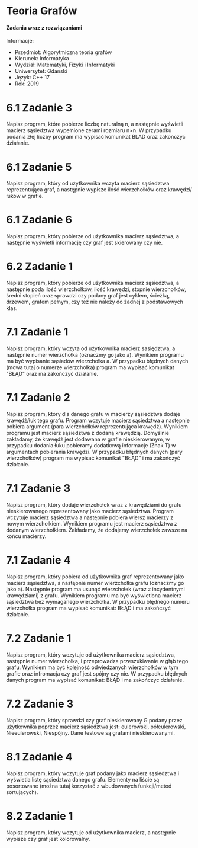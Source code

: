 # Teoria Grafów
#### Zadania wraz z rozwiązaniami

Informacje:
* Przedmiot: Algorytmiczna teoria grafów
* Kierunek: Informatyka
* Wydział: Matematyki, Fizyki i Informatyki
* Uniwersytet: Gdański
* Język: C++ 17
* Rok: 2019


# 6.1 Zadanie 3
Napisz program, które pobierze liczbę naturalną n, a następnie wyświetli macierz sąsiedztwa wypełnione zerami rozmiaru n×n. W przypadku podania złej liczby program ma wypisać komunikat BLAD oraz zakończyć działanie.

# 6.1 Zadanie 5
Napisz program, który od użytkownika wczyta macierz sąsiedztwa reprezentująca graf, a następnie wypisze ilość wierzchołków oraz krawędzi/łuków w grafie.

# 6.1 Zadanie 6
Napisz program, który pobierze od użytkownika macierz sąsiedztwa, a następnie wyświetli informację czy graf jest skierowany czy nie.

# 6.2 Zadanie 1
Napisz program, który pobierze od użytkownika macierz sąsiedztwa, a następnie poda ilość wierzchołków, ilość krawędzi, stopnie wierzchołków, średni stopień oraz sprawdzi czy podany graf jest cyklem, ścieżką, drzewem, grafem pełnym, czy też nie należy do żadnej z podstawowych klas.

# 7.1 Zadanie 1
Napisz program, który wczyta od użytkownika macierz sasiędztwa, a następnie numer wierzchołka (oznaczmy go jako a). Wynikiem programu ma być wypisanie sąsiadów wierzchołka a. W przypadku błędnych danych (mowa tutaj o numerze wierzchołka) program ma wypisać komunikat "BŁĄD" oraz ma zakończyć działanie.

# 7.1 Zadanie 2
Napisz program, który dla danego grafu w macierzy sąsiedztwa dodaje krawędź/łuk tego grafu. Program wczytuje macierz sąsiedztwa a następnie pobiera argument (para wierzchołków reprezentująca krawędź). Wynikiem programu jest macierz sąsiedztwa z dodaną krawędzią. Domyślnie zakładamy, że krawędź jest dodawana w grafie nieskierowanym, w przypadku dodania łuku pobieramy dodatkową informacje (Znak T) w argumentach pobierania krawędzi. W przypadku błędnych danych (pary wierzchołków) program ma wypisać komunikat "BŁĄD" i ma zakończyć działanie.

# 7.1 Zadanie 3
Napisz program, który dodaje wierzchołek wraz z krawędziami do grafu nieskierowanego reprezentowany jako macierz sąsiedztwa. Program wczytuje macierz sąsiedztwa a następnie pobiera wiersz macierzy z nowym wierzchołkiem. Wynikiem programu jest macierz sąsiedztwa z dodanym wierzchołkiem. Zakładamy, że dodajemy wierzchołek zawsze na końcu macierzy.

# 7.1 Zadanie 4
Napisz program, który pobiera od użytkownika graf reprezentowany jako macierz sąsiedztwa, a następnie numer wierzchołka grafu (oznaczmy go jako a). Następnie program ma usunąć wierzchołek (wraz z incydentnymi krawędziami) z grafu. Wynikiem programu ma być wyświetlona macierz sąsiedztwa bez wymaganego wierzchołka. W przypadku błędnego numeru wierzchołka program ma wypisać komunikat: BŁĄD i ma zakończyć działanie.

# 7.2 Zadanie 1
Napisz program, który wczytuje od użytkownika macierz sąsiedztwa, następnie numer wierzchołka, i przeprowadza przeszukiwanie w głąb tego grafu. Wynikiem ma być kolejność odwiedzanych wierzchołków w tym grafie oraz infromacja czy graf jest spójny czy nie. W przypadku błędnych danych program ma wypisać komunikat: BŁĄD i ma zakończyc działanie.

# 7.2 Zadanie 3
Napisz program, który sprawdzi czy graf nieskierowany G podany przez użytkownika poprzez macierz sąsiedztwa jest: eulerowski, półeulerowski, Nieeulerowski, Niespójny. Dane testowe są grafami nieskierowanymi.

# 8.1 Zadanie 4
Napisz program, który wczytuje graf podany jako macierz sąsiedztwa i wyświetla listę sąsiedztwa danego grafu.
Elementy na liście są posortowane (można tutaj korzystać z wbudowanych funkcji/metod sortujących).

# 8.2 Zadanie 1
Napisz program, który wczytuje od użytkownika macierz, a następnie wypisze czy graf jest kolorowalny.

